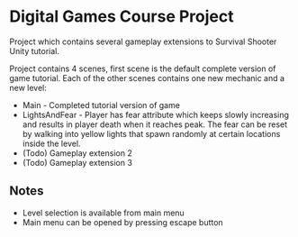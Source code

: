 Digital Games Course Project
============================

Project which contains several gameplay extensions to Survival Shooter Unity tutorial.

Project contains 4 scenes, first scene is the default complete version of game tutorial. Each of the other scenes
contains one new mechanic and a new level:
* Main - Completed tutorial version of game
* LightsAndFear - Player has fear attribute which keeps slowly increasing and results in player death when it reaches peak.
The fear can be reset by walking into yellow lights that spawn randomly at certain locations inside the level.
* (Todo) Gameplay extension 2
* (Todo) Gameplay extension 3

Notes
-----
* Level selection is available from main menu
* Main menu can be opened by pressing escape button
